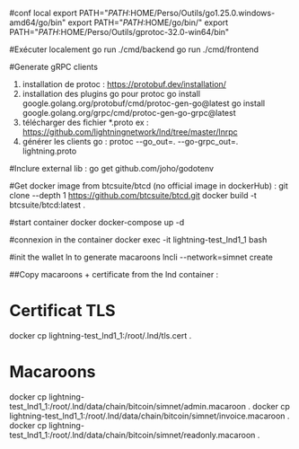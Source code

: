 #conf local
export PATH="$PATH:$HOME/Perso/Outils/go1.25.0.windows-amd64/go/bin"
export PATH="$PATH:$HOME/go/bin/"
export PATH="$PATH:$HOME/Perso/Outils/gprotoc-32.0-win64/bin"


#Exécuter localement
go run ./cmd/backend
go run ./cmd/frontend



#Generate gRPC  clients
1. installation de protoc : https://protobuf.dev/installation/
2. installation des plugins go pour protoc
    go install google.golang.org/protobuf/cmd/protoc-gen-go@latest
    go install google.golang.org/grpc/cmd/protoc-gen-go-grpc@latest
3. télécharger des fichier *.proto ex : https://github.com/lightningnetwork/lnd/tree/master/lnrpc
4. générer les clients go : protoc --go_out=. --go-grpc_out=. lightning.proto


#Inclure external lib :
go get github.com/joho/godotenv


#Get docker image  from btcsuite/btcd (no official image in dockerHub) :
git clone --depth 1 https://github.com/btcsuite/btcd.git
docker build -t btcsuite/btcd:latest .


#start container docker
docker-compose up -d

#connexion in the container
docker exec -it lightning-test_lnd1_1 bash

#init the wallet ln to generate macaroons
lncli --network=simnet create

##Copy macaroons + certificate from the lnd container :
# Certificat TLS
docker cp lightning-test_lnd1_1:/root/.lnd/tls.cert .
# Macaroons
docker cp lightning-test_lnd1_1:/root/.lnd/data/chain/bitcoin/simnet/admin.macaroon .
docker cp lightning-test_lnd1_1:/root/.lnd/data/chain/bitcoin/simnet/invoice.macaroon .
docker cp lightning-test_lnd1_1:/root/.lnd/data/chain/bitcoin/simnet/readonly.macaroon .
